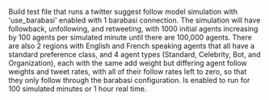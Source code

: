 Build test file that runs a twitter suggest follow model simulation with 'use_barabasi' enabled with 1 barabasi connection. The simulation will have followback, unfollowing, and retweeting, with 1000 initial agents increasing by 100 agents per simulated minute until there are 100,000 agents. There are also 2 regions with English and French speaking agents that all have a standard preference class, and 4 agent types (Standard, Celebrity, Bot, and Organization), each with the same add weight but differing agent follow weights and tweet rates, with all of their follow rates left to zero, so that they only follow through the barabasi configuration. Is enabled to run for 100 simulated minutes or 1 hour real time.
